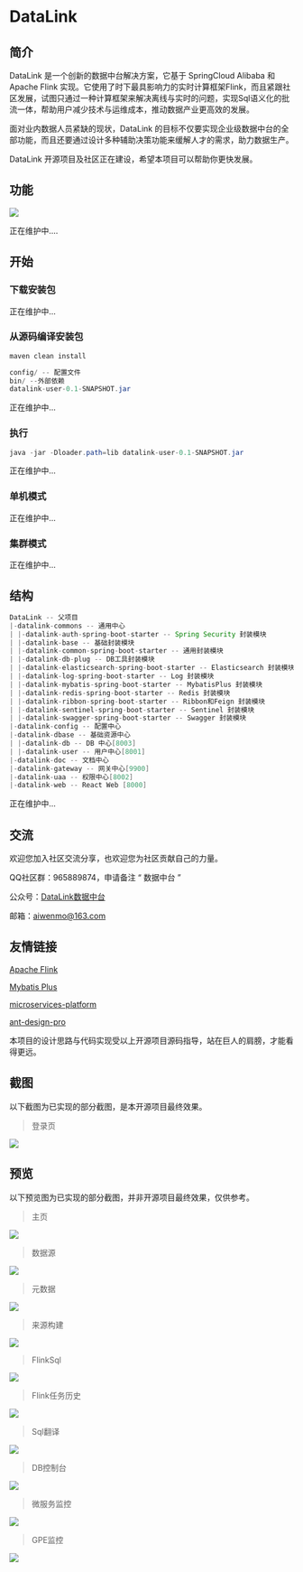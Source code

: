 # DataLink

## 简介

DataLink 是一个创新的数据中台解决方案，它基于 SpringCloud Alibaba 和 Apache Flink 实现。它使用了时下最具影响力的实时计算框架Flink，而且紧跟社区发展，试图只通过一种计算框架来解决离线与实时的问题，实现Sql语义化的批流一体，帮助用户减少技术与运维成本，推动数据产业更高效的发展。

面对业内数据人员紧缺的现状，DataLink 的目标不仅要实现企业级数据中台的全部功能，而且还要通过设计多种辅助决策功能来缓解人才的需求，助力数据生产。

DataLink 开源项目及社区正在建设，希望本项目可以帮助你更快发展。

## 功能

![](https://mmbiz.qpic.cn/mmbiz_png/dyicwnSlTFTp6w4PuJruFaLV6uShCJDkzGwuGyPnbnTF2j7ia4u3VkWcsvI3oU5SRbP0BTL31H789qicC32poLJUA/0?wx_fmt=png)

正在维护中....

## 开始

### 下载安装包

正在维护中...

### 从源码编译安装包

```java
maven clean install 
```

```java
config/ -- 配置文件
bin/ --外部依赖
datalink-user-0.1-SNAPSHOT.jar
```

正在维护中...

### 执行

```java
java -jar -Dloader.path=lib datalink-user-0.1-SNAPSHOT.jar
```

正在维护中...

### 单机模式

正在维护中...

### 集群模式

正在维护中...

## 结构

```java
DataLink -- 父项目
|-datalink-commons -- 通用中心
| |-datalink-auth-spring-boot-starter -- Spring Security 封装模块
| |-datalink-base -- 基础封装模块
| |-datalink-common-spring-boot-starter -- 通用封装模块
| |-datalink-db-plug -- DB工具封装模块
| |-datalink-elasticsearch-spring-boot-starter -- Elasticsearch 封装模块
| |-datalink-log-spring-boot-starter -- Log 封装模块
| |-datalink-mybatis-spring-boot-starter -- MybatisPlus 封装模块
| |-datalink-redis-spring-boot-starter -- Redis 封装模块
| |-datalink-ribbon-spring-boot-starter -- Ribbon和Feign 封装模块
| |-datalink-sentinel-spring-boot-starter -- Sentinel 封装模块
| |-datalink-swagger-spring-boot-starter -- Swagger 封装模块
|-datalink-config -- 配置中心
|-datalink-dbase -- 基础资源中心
| |-datalink-db -- DB 中心[8003]
| |-datalink-user -- 用户中心[8001]
|-datalink-doc -- 文档中心
|-datalink-gateway -- 网关中心[9900]
|-datalink-uaa -- 权限中心[8002]
|-datalink-web -- React Web [8000]
```

正在维护中...

## 交流

欢迎您加入社区交流分享，也欢迎您为社区贡献自己的力量。

QQ社区群：965889874，申请备注 “ 数据中台 ”

公众号：[DataLink数据中台](https://mmbiz.qpic.cn/mmbiz_jpg/dyicwnSlTFTp6w4PuJruFaLV6uShCJDkzqwtnbQJrQ90yKDuuIC8tyMU5DK69XZibibx7EPPBRQ3ic81se5UQYs21g/0?wx_fmt=jpeg)

邮箱：aiwenmo@163.com

## 友情链接

[Apache Flink](https://github.com/apache/flink)

[Mybatis Plus](https://github.com/baomidou/mybatis-plus)

[microservices-platform](https://gitee.com/zlt2000/microservices-platform)

[ant-design-pro](https://github.com/aiwenmo/ant-design-pro)

本项目的设计思路与代码实现受以上开源项目源码指导，站在巨人的肩膀，才能看得更远。

## 截图

以下截图为已实现的部分截图，是本开源项目最终效果。

> 登录页

![](https://mmbiz.qpic.cn/mmbiz_png/dyicwnSlTFTr7we6IJ7icjRic0Xex1NVgrfSCg1PzfSyIXsz7dezSnbBBIZHOBCbDq22u9mQhlFsM64moV1HAzHRw/0?wx_fmt=png)


## 预览

以下预览图为已实现的部分截图，并非开源项目最终效果，仅供参考。

> 主页

![](https://mmbiz.qpic.cn/mmbiz_png/dyicwnSlTFTpp82PZfrRR5tUaTWyHasItGV5KnUUrxUPyFN2UjFGoSDXKzoQJqgEKaicp2BzJmPqmLJXH65niaqww/0?wx_fmt=png)

> 数据源

![](https://mmbiz.qpic.cn/mmbiz_png/dyicwnSlTFTpp82PZfrRR5tUaTWyHasItic0d6aRASKpVJdnFs9eWpicVa3U0ZDbnknH3cHky58icP7zfE3mIt8TLg/0?wx_fmt=png)

> 元数据

![](https://mmbiz.qpic.cn/mmbiz_png/dyicwnSlTFTpp82PZfrRR5tUaTWyHasItoM2zeCG5jKlNlD1cee2xUOPmQBcW3C8HJ14urGriaEkcrF7fQ75l5fA/0?wx_fmt=png)

> 来源构建

![](https://mmbiz.qpic.cn/mmbiz_png/dyicwnSlTFTpp82PZfrRR5tUaTWyHasItPia7ibWLqgpduibULSFibjvwy2KPzEwET0cQciaQe0JiaGsSd0SSL2rkzYRA/0?wx_fmt=png)

> FlinkSql

![](https://mmbiz.qpic.cn/mmbiz_png/dyicwnSlTFTpp82PZfrRR5tUaTWyHasItP5K1phbU1rJ7QAfk3cQC1lGZCuMyibwpUsYictPaWCIsuZKTHalPg2Og/0?wx_fmt=png)

> Flink任务历史

![](https://mmbiz.qpic.cn/mmbiz_png/dyicwnSlTFTpp82PZfrRR5tUaTWyHasItyTiccy68aRew8xcSnTjNrVkRjNWLR12dwdgNGapeoQjIDJ6iaMyvRShA/0?wx_fmt=png)

> Sql翻译

![](https://mmbiz.qpic.cn/mmbiz_png/dyicwnSlTFTpp82PZfrRR5tUaTWyHasItxoVfRD0XQKIibFCbBicsxH6iahS5LEj3OF00ibaIDjc5P7U7nb1wDsf8ag/0?wx_fmt=png)

> DB控制台

![](https://mmbiz.qpic.cn/mmbiz_png/dyicwnSlTFTpp82PZfrRR5tUaTWyHasIt1GH5etlMEh8GwcxA3xALayEibr8IZzSK5icsMkUEEIRJibdGPY0SXYoAg/0?wx_fmt=png)

> 微服务监控

![](https://mmbiz.qpic.cn/mmbiz_png/dyicwnSlTFTpp82PZfrRR5tUaTWyHasIt1aiaywj37DXKtEMMxaTypBiaWAO2AZAfprXIN8NSuqhrBItVYDB805icA/0?wx_fmt=png)

> GPE监控

![](https://mmbiz.qpic.cn/mmbiz_png/dyicwnSlTFTpp82PZfrRR5tUaTWyHasItZvk2pBiakXDL7ZVj7g4kwnCARzd4SjoCLrleOMJj25iayACuPhRC43ibg/0?wx_fmt=png)

